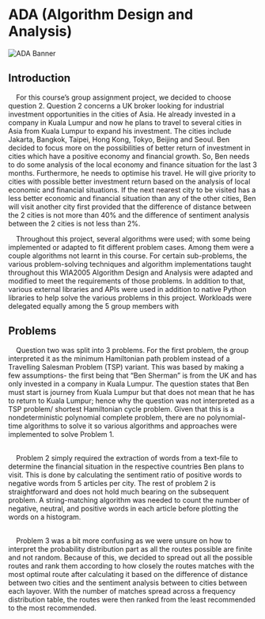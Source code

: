 # ADA (Algorithm Design and Analysis)
![ADA Banner](https://raw.githubusercontent.com/jerrykingbob/ADA/master/ADA.png)


## Introduction 
&nbsp;&nbsp;&nbsp; 
For this course’s group assignment project, we decided to choose question 2. 
Question 2 concerns a UK broker looking for industrial investment opportunities in the cities 
of Asia. He already invested in a company in Kuala Lumpur and now he plans to travel to 
several cities in Asia from Kuala Lumpur to expand his investment. The cities include Jakarta, 
Bangkok, Taipei, Hong Kong, Tokyo, Beijing and Seoul. Ben decided to focus more on the 
possibilities of better return of investment in cities which have a positive economy and 
financial growth. So, Ben needs to do some analysis of the local economy and finance 
situation for the last 3 months. Furthermore, he needs to optimise his travel. He will give 
priority to cities with possible better investment return based on the analysis of local 
economic and financial situations. If the next nearest city to be visited has a less better 
economic and financial situation than any of the other cities, Ben will visit another city first 
provided that the difference of distance between the 2 cities is not more than 40% and the 
difference of sentiment analysis between the 2 cities is not less than 2%. 

&nbsp;&nbsp;&nbsp;
Throughout this project, several algorithms were used; with some being implemented 
or adapted to fit different problem cases. Among them were a couple algorithms not learnt 
in this course. For certain sub-problems, the various problem-solving techniques and 
algorithm implementations taught throughout this WIA2005 Algorithm Design and Analysis 
were adapted and modified to meet the requirements of those problems. In addition to that, 
various external libraries and APIs were used in addition to native Python libraries to help 
solve the various problems in this project. Workloads were delegated equally among the 5 
group members with

## Problems 
&nbsp;&nbsp;&nbsp; 
Question two was split into 3 problems. For the first problem, the group interpreted it as the 
minimum Hamiltonian path problem instead of a Travelling Salesman Problem (TSP) variant. 
This was based by making a few assumptions- the first being that “Ben Sherman” is from the 
UK and has only invested in a company in Kuala Lumpur. The question states that Ben must 
start is journey from Kuala Lumpur but that does not mean that he has to return to Kuala 
Lumpur; hence why the question was not interpreted as a TSP problem/ shortest Hamiltonian 
cycle problem. Given that this is a nondeterministic polynomial complete problem, there are 
no polynomial-time algorithms to solve it so various algorithms and approaches were 
implemented to solve Problem 1. 

<br>&nbsp;&nbsp;&nbsp;
Problem 2 simply required the extraction of words from a text-file to determine the 
financial situation in the respective countries Ben plans to visit. This is done by calculating the 
sentiment ratio of positive words to negative words from 5 articles per city. The rest of 
problem 2 is straightforward and does not hold much bearing on the subsequent problem. A 
string-matching algorithm was needed to count the number of negative, neutral, and positive 
words in each article before plotting the words on a histogram.

<br>&nbsp;&nbsp;&nbsp;
Problem 3 was a bit more confusing as we were unsure on how to interpret the 
probability distribution part as all the routes possible are finite and not random. Because of 
this, we decided to spread out all the possible routes and rank them according to how closely 
the routes matches with the most optimal route after calculating it based on the difference 
of distance between two cities and the sentiment analysis between to cities between each 
layover. With the number of matches spread across a frequency distribution table, the routes 
were then ranked from the least recommended to the most recommended.
